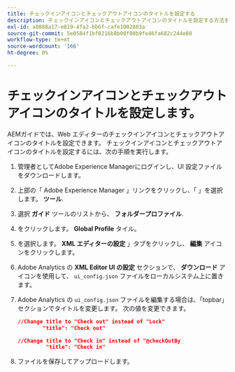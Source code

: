 ```yaml
---
title: チェックインアイコンとチェックアウトアイコンのタイトルを設定する
description: チェックインアイコンとチェックアウトアイコンのタイトルを設定する方法を説明します。
exl-id: a8888a17-e819-4fa2-bb6f-cafe1002803a
source-git-commit: 5e0584f1bf0216b8b00f00b9fe46fa682c244e08
workflow-type: tm+mt
source-wordcount: '166'
ht-degree: 0%

---
```


# チェックインアイコンとチェックアウトアイコンのタイトルを設定します。

AEMガイドでは、Web エディターのチェックインアイコンとチェックアウトアイコンのタイトルを設定できます。 チェックインアイコンとチェックアウトアイコンのタイトルを設定するには、次の手順を実行します。

1. 管理者としてAdobe Experience Managerにログインし、UI 設定ファイルをダウンロードします。
1. 上部の「 Adobe Experience Manager 」リンクをクリックし、「 」を選択します。 **ツール**.
1. 選択 **ガイド** ツールのリストから、 **フォルダープロファイル**.
1. をクリックします。 **Global Profile** タイル。
1. を選択します。 **XML エディターの設定** 」タブをクリックし、 **編集** アイコンをクリックします。
1. Adobe Analytics の **XML Editor UI の設定** セクションで、 **ダウンロード** アイコンを使用して、 `ui_config.json` ファイルをローカルシステム上に置きます。
1. Adobe Analytics の `ui_config.json` ファイルを編集する場合は、「topbar」セクションでタイトルを変更します。 次の値を変更できます。

   ```json
   //Change title to "Check out" instead of "Lock"
           "title": "Check out"
   
   //Change title to "Check in" instead of "@checkOutBy
            "title": "Check in"
   ```

1. ファイルを保存してアップロードします。
